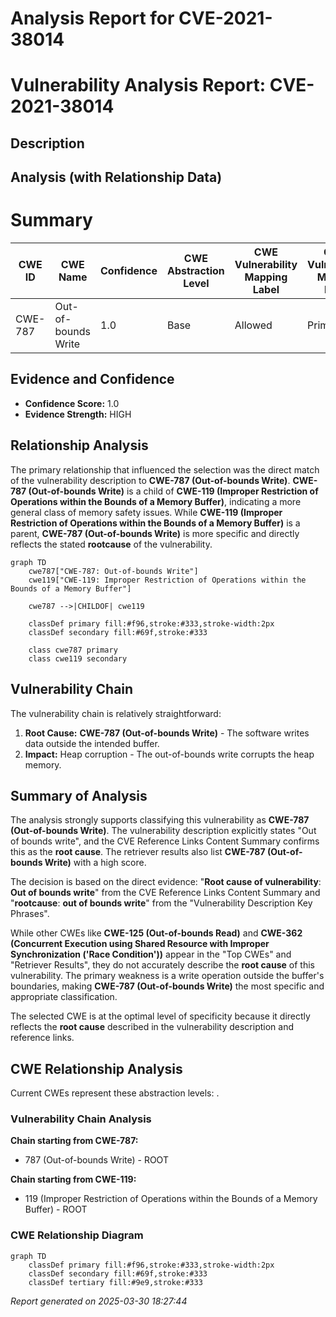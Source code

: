 # Analysis Report for CVE-2021-38014

# Vulnerability Analysis Report: CVE-2021-38014

## Description



## Analysis (with Relationship Data)

# Summary
| CWE ID | CWE Name | Confidence | CWE Abstraction Level | CWE Vulnerability Mapping Label | CWE-Vulnerability Mapping Notes |
|---|---|---|---|---|---|
| CWE-787 | Out-of-bounds Write | 1.0 | Base | Allowed | Primary CWE |

## Evidence and Confidence

*   **Confidence Score:** 1.0
*   **Evidence Strength:** HIGH

## Relationship Analysis
The primary relationship that influenced the selection was the direct match of the vulnerability description to **CWE-787 (Out-of-bounds Write)**. **CWE-787 (Out-of-bounds Write)** is a child of **CWE-119 (Improper Restriction of Operations within the Bounds of a Memory Buffer)**, indicating a more general class of memory safety issues. While **CWE-119 (Improper Restriction of Operations within the Bounds of a Memory Buffer)** is a parent, **CWE-787 (Out-of-bounds Write)** is more specific and directly reflects the stated **rootcause** of the vulnerability.

```mermaid
graph TD
    cwe787["CWE-787: Out-of-bounds Write"]
    cwe119["CWE-119: Improper Restriction of Operations within the Bounds of a Memory Buffer"]
    
    cwe787 -->|CHILDOF| cwe119
    
    classDef primary fill:#f96,stroke:#333,stroke-width:2px
    classDef secondary fill:#69f,stroke:#333
    
    class cwe787 primary
    class cwe119 secondary
```

## Vulnerability Chain
The vulnerability chain is relatively straightforward:
1.  **Root Cause:** **CWE-787 (Out-of-bounds Write)** - The software writes data outside the intended buffer.
2.  **Impact:** Heap corruption - The out-of-bounds write corrupts the heap memory.

## Summary of Analysis
The analysis strongly supports classifying this vulnerability as **CWE-787 (Out-of-bounds Write)**. The vulnerability description explicitly states "Out of bounds write", and the CVE Reference Links Content Summary confirms this as the **root cause**. The retriever results also list **CWE-787 (Out-of-bounds Write)** with a high score.

The decision is based on the direct evidence: "**Root cause of vulnerability**: **Out of bounds write**" from the CVE Reference Links Content Summary and "**rootcause**: **out of bounds write**" from the "Vulnerability Description Key Phrases".

While other CWEs like **CWE-125 (Out-of-bounds Read)** and **CWE-362 (Concurrent Execution using Shared Resource with Improper Synchronization ('Race Condition'))** appear in the "Top CWEs" and "Retriever Results", they do not accurately describe the **root cause** of this vulnerability. The primary weakness is a write operation outside the buffer's boundaries, making **CWE-787 (Out-of-bounds Write)** the most specific and appropriate classification.

The selected CWE is at the optimal level of specificity because it directly reflects the **root cause** described in the vulnerability description and reference links.


## CWE Relationship Analysis

Current CWEs represent these abstraction levels: .


### Vulnerability Chain Analysis

**Chain starting from CWE-787:**
- 787 (Out-of-bounds Write) - ROOT


**Chain starting from CWE-119:**
- 119 (Improper Restriction of Operations within the Bounds of a Memory Buffer) - ROOT



### CWE Relationship Diagram

```mermaid
graph TD
    classDef primary fill:#f96,stroke:#333,stroke-width:2px
    classDef secondary fill:#69f,stroke:#333
    classDef tertiary fill:#9e9,stroke:#333
```



*Report generated on 2025-03-30 18:27:44*
